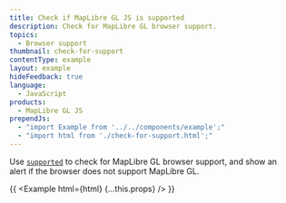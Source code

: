 ```yaml
---
title: Check if MapLibre GL JS is supported
description: Check for MapLibre GL browser support.
topics:
  - Browser support
thumbnail: check-for-support
contentType: example
layout: example
hideFeedback: true
language:
  - JavaScript
products:
  - MapLibre GL JS
prependJs:
  - "import Example from '../../components/example';"
  - "import html from './check-for-support.html';"
---
```


Use [`supported`](https://u-n-l.github.io/unl-map-js-docs/api/properties/#supported) to check for MapLibre GL browser support, and show an alert if the browser does not support MapLibre GL.

{{ <Example html={html} {...this.props} /> }}
